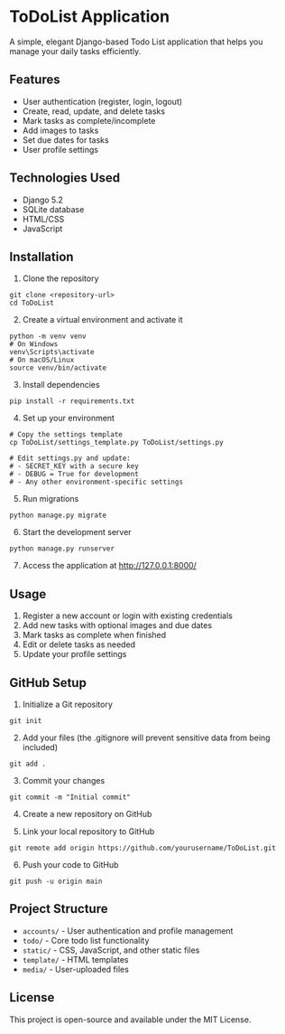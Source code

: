 # ToDoList Application

A simple, elegant Django-based Todo List application that helps you manage your daily tasks efficiently.

## Features

- User authentication (register, login, logout)
- Create, read, update, and delete tasks
- Mark tasks as complete/incomplete
- Add images to tasks
- Set due dates for tasks
- User profile settings

## Technologies Used

- Django 5.2
- SQLite database
- HTML/CSS
- JavaScript

## Installation

1. Clone the repository
```
git clone <repository-url>
cd ToDoList
```

2. Create a virtual environment and activate it
```
python -m venv venv
# On Windows
venv\Scripts\activate
# On macOS/Linux
source venv/bin/activate
```

3. Install dependencies
```
pip install -r requirements.txt
```

4. Set up your environment
```
# Copy the settings template
cp ToDoList/settings_template.py ToDoList/settings.py

# Edit settings.py and update:
# - SECRET_KEY with a secure key
# - DEBUG = True for development
# - Any other environment-specific settings
```

5. Run migrations
```
python manage.py migrate
```

6. Start the development server
```
python manage.py runserver
```

7. Access the application at http://127.0.0.1:8000/

## Usage

1. Register a new account or login with existing credentials
2. Add new tasks with optional images and due dates
3. Mark tasks as complete when finished
4. Edit or delete tasks as needed
5. Update your profile settings

## GitHub Setup

1. Initialize a Git repository
```
git init
```

2. Add your files (the .gitignore will prevent sensitive data from being included)
```
git add .
```

3. Commit your changes
```
git commit -m "Initial commit"
```

4. Create a new repository on GitHub

5. Link your local repository to GitHub
```
git remote add origin https://github.com/yourusername/ToDoList.git
```

6. Push your code to GitHub
```
git push -u origin main
```

## Project Structure

- `accounts/` - User authentication and profile management
- `todo/` - Core todo list functionality
- `static/` - CSS, JavaScript, and other static files
- `template/` - HTML templates
- `media/` - User-uploaded files

## License

This project is open-source and available under the MIT License.